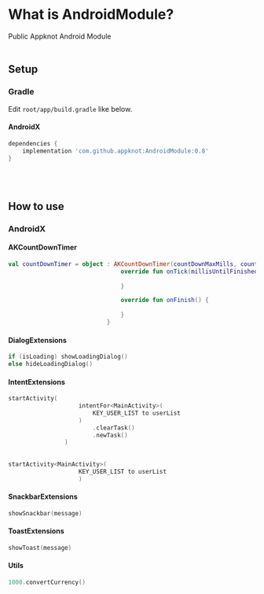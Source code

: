 # What is AndroidModule?

Public Appknot Android Module
<br/><br/>


## Setup


### Gradle

Edit `root/app/build.gradle` like below.

#### AndroidX
```gradle
dependencies {
    implementation 'com.github.appknot:AndroidModule:0.8'
}
```
<br/><br/>

## How to use

### AndroidX
#### AKCountDownTimer
```kotlin
val countDownTimer = object : AKCountDownTimer(countDownMaxMills, countDownInterval) {
                                override fun onTick(millisUntilFinished: Long) {
                                    
                                }

                                override fun onFinish() {
                                
                                }
                            }
```

#### DialogExtensions
```kotlin
if (isLoading) showLoadingDialog()
else hideLoadingDialog()
```

#### IntentExtensions
```kotlin
startActivity(
                    intentFor<MainActivity>(
                        KEY_USER_LIST to userList
                    )
                        .clearTask()
                        .newTask()
                )
                
                
startActivity<MainActivity>(
                    KEY_USER_LIST to userList
                    )
```

#### SnackbarExtensions
```kotlin
showSnackbar(message)
```

#### ToastExtensions
```kotlin
showToast(message)
```

#### Utils
```kotlin
1000.convertCurrency()
```
